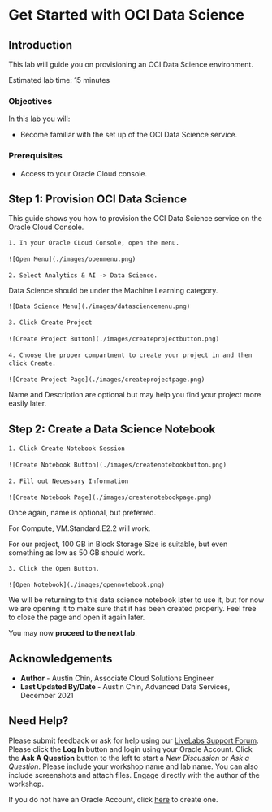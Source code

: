 # Get Started with OCI Data Science

## Introduction

This lab will guide you on provisioning an OCI Data Science environment.

Estimated lab time: 15 minutes

### Objectives

In this lab you will:
* Become familiar with the set up of the OCI Data Science service.

### Prerequisites

* Access to your Oracle Cloud console.

## **Step 1:** Provision OCI Data Science

This guide shows you how to provision the OCI Data Science service on the Oracle Cloud Console.

    1. In your Oracle CLoud Console, open the menu.

    ![Open Menu](./images/openmenu.png)

    2. Select Analytics & AI -> Data Science.

Data Science should be under the Machine Learning category.

    ![Data Science Menu](./images/datasciencemenu.png)

    3. Click Create Project

    ![Create Project Button](./images/createprojectbutton.png)

    4. Choose the proper compartment to create your project in and then click Create.

    ![Create Project Page](./images/createprojectpage.png)

Name and Description are optional but may help you find your project more easily later.

## **Step 2:** Create a Data Science Notebook

    1. Click Create Notebook Session

    ![Create Notebook Button](./images/createnotebookbutton.png)

    2. Fill out Necessary Information

    ![Create Notebook Page](./images/createnotebookpage.png)

Once again, name is optional, but preferred.

For Compute, VM.Standard.E2.2 will work.

For our project, 100 GB in Block Storage Size is suitable, but even something as low as 50 GB should work.

    3. Click the Open Button.

    ![Open Notebook](./images/opennotebook.png)

We will be returning to this data science notebook later to use it, but for now we are opening it to make sure that it has been created properly.
Feel free to close the page and open it again later.

You may now **proceed to the next lab**.

## Acknowledgements
* **Author** - Austin Chin, Associate Cloud Solutions Engineer
* **Last Updated By/Date** - Austin Chin, Advanced Data Services, December 2021

## Need Help?
Please submit feedback or ask for help using our [LiveLabs Support Forum](https://community.oracle.com/tech/developers/categories/livelabsdiscussions). Please click the **Log In** button and login using your Oracle Account. Click the **Ask A Question** button to the left to start a *New Discussion* or *Ask a Question*.  Please include your workshop name and lab name.  You can also include screenshots and attach files.  Engage directly with the author of the workshop.

If you do not have an Oracle Account, click [here](https://profile.oracle.com/myprofile/account/create-account.jspx) to create one.
